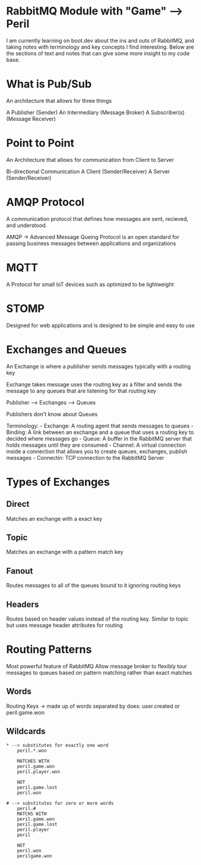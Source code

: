 # RabbitMQ Module with "Game" --> Peril

I am currently learning on boot.dev about the ins and outs of RabbitMQ, and taking notes with terminology and key concepts I find interesting. Below are the sections of text and notes that can give some  more insight to my code base.

# What is Pub/Sub

An architecture that allows for three things

A Publisher (Sender)
An Intermediary (Message Broker)
A Subscriber(s) (Message Receiver)

# Point to Point
An Architecture that allows for communication from Client to Server

Bi-directional Communication
A Client (Sender/Receiver)
A Server (Sender/Receiver)

# AMQP Protocol
A communication protocol that defines how messages are sent, recieved, and understood. 

AMQP -> Advanced Message Queing Protocol is an open standard for passing business messages between applications and organizations

# MQTT
A Protocol for small IoT devices such as optimized to be lightweight

# STOMP
Designed for web applications and is designed to be simple and easy to use

# Exchanges and Queues

An Exchange is where a publisher sends messages typically with a routing key

Exchange takes message uses the routing key as a filter and sends the message to any queues that are listening for that routing key

Publisher --> Exchanges --> Queues

Publishers don't know about Queues

Terminology:
    - Exchange: A routing agent that sends messages to queues
    - Binding: A link between an exchange and a queue that uses a routing key to decided where messages go
    - Queue: A buffer in the RabbitMQ server that holds messages until they are consumed
    - Channel: A virtual connection inside a connection that allows you to create queues, exchanges, publish messages
    - Connectin: TCP connection to the RabbitMQ Server

# Types of Exchanges
## Direct
Matches an exchange with a exact key
## Topic
Matches an exchange with a pattern match key
## Fanout
Routes messages to all of the queues bound to it ignoring routing keys
## Headers
Routes based on header values instead of  the routing key. Similar to topic but uses message header attributes for routing

# Routing Patterns
Most powerful feature of RabbitMQ
Allow message broker to flexibly tour messages to queues based on pattern matching rather than exact matches

## Words
Routing Keys -> made up of words separated by does: user.created or peril.game.won 

## Wildcards
    * --> substitutes for exactly one word
        peril.*.won

        MATCHES WITH
        peril.game.won
        peril.player.won

        NOT
        peril.game.lost
        peril.won

    # --> substitutes for zero or more words
        peril.# 
        MATCHS WITH
        peril.game.won
        peril.game.lost
        peril.player
        peril

        NOT
        peril.won
        perilgame.won
    
    

    

